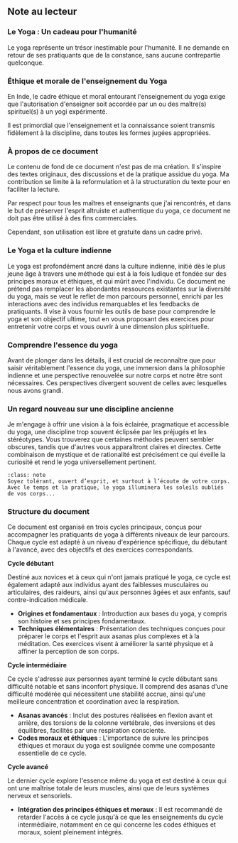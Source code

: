 ## Note au lecteur

### Le Yoga : Un cadeau pour l'humanité

Le yoga représente un trésor inestimable pour l'humanité. Il ne demande en retour de ses pratiquants que de la constance, sans aucune contrepartie quelconque.

### Éthique et morale de l'enseignement du Yoga

En Inde, le cadre éthique et moral entourant l'enseignement du yoga exige que l'autorisation d'enseigner soit accordée par un ou des maître(s) spirituel(s) à un yogi expérimenté.

Il est primordial que l'enseignement et la connaissance soient transmis fidèlement à la discipline, dans toutes les formes jugées appropriées.

### À propos de ce document

Le contenu de fond de ce document n'est pas de ma création. Il s'inspire des textes originaux, des discussions et de la pratique assidue du yoga. Ma contribution se limite à la reformulation et à la structuration du texte pour en faciliter la lecture.

Par respect pour tous les maîtres et enseignants que j'ai rencontrés, et dans le but de préserver l'esprit altruiste et authentique du yoga, ce document ne doit pas être utilisé à des fins commerciales.

Cependant, son utilisation est libre et gratuite dans un cadre privé.

### Le Yoga et la culture indienne

Le yoga est profondément ancré dans la culture indienne, initié dès le plus jeune âge à travers une méthode qui est à la fois ludique et fondée sur des principes moraux et éthiques, et qui mûrit avec l'individu. Ce document ne prétend pas remplacer les abondantes ressources existantes sur la diversité du yoga, mais se veut le reflet de mon parcours personnel, enrichi par les interactions avec des individus remarquables et les feedbacks de pratiquants. Il vise à vous fournir les outils de base pour comprendre le yoga et son objectif ultime, tout en vous proposant des exercices pour entretenir votre corps et vous ouvrir à une dimension plus spirituelle.

### Comprendre l'essence du yoga

Avant de plonger dans les détails, il est crucial de reconnaître que pour saisir véritablement l'essence du yoga, une immersion dans la philosophie indienne et une perspective renouvelée sur notre corps et notre être sont nécessaires. Ces perspectives divergent souvent de celles avec lesquelles nous avons grandi.

### Un regard nouveau sur une discipline ancienne

Je m'engage à offrir une vision à la fois éclairée, pragmatique et accessible du yoga, une discipline trop souvent éclipsée par les préjugés et les stéréotypes. Vous trouverez que certaines méthodes peuvent sembler obscures, tandis que d'autres vous apparaîtront claires et directes. Cette combinaison de mystique et de rationalité est précisément ce qui éveille la curiosité et rend le yoga universellement pertinent.


```{admonition} Citation de l'un de mes maître
:class: note
Soyez tolérant, ouvert d’esprit, et surtout à l’écoute de votre corps. Avec le temps et la pratique, le yoga illuminera les soleils oubliés de vos corps...
```


### Structure du document

Ce document est organisé en trois cycles principaux, conçus pour accompagner les pratiquants de yoga à différents niveaux de leur parcours. Chaque cycle est adapté à un niveau d'expérience spécifique, du débutant à l'avancé, avec des objectifs et des exercices correspondants.

**Cycle débutant**

Destiné aux novices et à ceux qui n'ont jamais pratiqué le yoga, ce cycle est également adapté aux individus ayant des faiblesses musculaires ou articulaires, des raideurs, ainsi qu'aux personnes âgées et aux enfants, sauf contre-indication médicale.

- **Origines et fondamentaux** : Introduction aux bases du yoga, y compris son histoire et ses principes fondamentaux.
- **Techniques élémentaires** : Présentation des techniques conçues pour préparer le corps et l'esprit aux asanas plus complexes et à la méditation. Ces exercices visent à améliorer la santé physique et à affiner la perception de son corps.

**Cycle intermédiaire**

Ce cycle s'adresse aux personnes ayant terminé le cycle débutant sans difficulté notable et sans inconfort physique. Il comprend des asanas d'une difficulté modérée qui nécessitent une stabilité accrue, ainsi qu'une meilleure concentration et coordination avec la respiration.

- **Asanas avancés** : Inclut des postures réalisées en flexion avant et arrière, des torsions de la colonne vertébrale, des inversions et des équilibres, facilités par une respiration consciente.
- **Codes moraux et éthiques** : L'importance de suivre les principes éthiques et moraux du yoga est soulignée comme une composante essentielle de ce cycle.

**Cycle avancé**

Le dernier cycle explore l'essence même du yoga et est destiné à ceux qui ont une maîtrise totale de leurs muscles, ainsi que de leurs systèmes nerveux et sensoriels.

- **Intégration des principes éthiques et moraux** : Il est recommandé de retarder l'accès à ce cycle jusqu'à ce que les enseignements du cycle intermédiaire, notamment en ce qui concerne les codes éthiques et moraux, soient pleinement intégrés.
